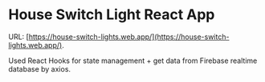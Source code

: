 # House Switch Light React App

URL: [https://house-switch-lights.web.app/](https://house-switch-lights.web.app/).

Used React Hooks for state management + get data from Firebase realtime database by axios.